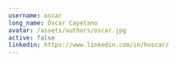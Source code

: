 ```yaml
---
username: oscar
long_name: Óscar Cayetano
avatar: /assets/authors/oscar.jpg
active: false
linkedin: https://www.linkedin.com/in/hoscar/
---
```

